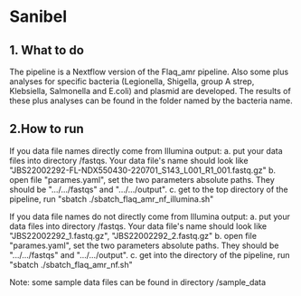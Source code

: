 # Sanibel

## 1. What to do
The pipeline is a Nextflow version of the Flaq_amr pipeline. Also some plus analyses for specific bacteria (Legionella, Shigella, group A strep, Klebsiella, Salmonella and E.coli) and plasmid are developed. The results of these plus analyses can be found in the folder named by the bacteria name.  

## 2.How to run

If you data file names directly come from Illumina output: a. put your data files into directory /fastqs. Your data file's name should look like "JBS22002292-FL-NDX550430-220701_S143_L001_R1_001.fastq.gz" b. open file "parames.yaml", set the two parameters absolute paths. They should be ".../.../fastqs" and ".../.../output". c. get to the top directory of the pipeline, run "sbatch ./sbatch_flaq_amr_nf_illumina.sh"

If you data file names do not directly come from Illumina output: a. put your data files into directory /fastqs. Your data file's name should look like "JBS22002292_1.fastq.gz", "JBS22002292_2.fastq.gz" b. open file "parames.yaml", set the two parameters absolute paths. They should be ".../.../fastqs" and ".../.../output". c. get into the directory of the pipeline, run "sbatch ./sbatch_flaq_amr_nf.sh"

Note: some sample data files can be found in directory /sample_data
